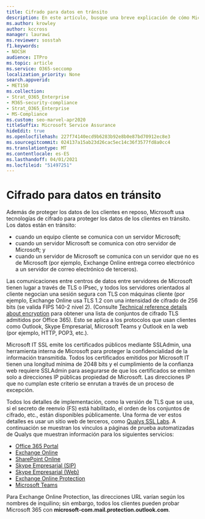 ```yaml
---
title: Cifrado para datos en tránsito
description: En este artículo, busque una breve explicación de cómo Microsoft cifra los datos de cliente de Microsoft 365 en tránsito.
ms.author: krowley
author: kccross
manager: laurawi
ms.reviewer: sosstah
f1.keywords:
- NOCSH
audience: ITPro
ms.topic: article
ms.service: O365-seccomp
localization_priority: None
search.appverid:
- MET150
ms.collection:
- Strat_O365_Enterprise
- M365-security-compliance
- Strat_O365_Enterprise
- MS-Compliance
ms.custom: seo-marvel-apr2020
titleSuffix: Microsoft Service Assurance
hideEdit: true
ms.openlocfilehash: 227f74140ecd9b6283b92e8b0e87bd70912ec8e3
ms.sourcegitcommit: 024137a15ab23d26cac5ec14c36f3577fd8a0cc4
ms.translationtype: MT
ms.contentlocale: es-ES
ms.lasthandoff: 04/01/2021
ms.locfileid: "51497251"
---
```

# <a name="encryption-for-data-in-transit"></a>Cifrado para datos en tránsito

Además de proteger los datos de los clientes en reposo, Microsoft usa tecnologías de cifrado para proteger los datos de los clientes en tránsito. Los datos están en tránsito:

- cuando un equipo cliente se comunica con un servidor Microsoft;
- cuando un servidor Microsoft se comunica con otro servidor de Microsoft; y
- cuando un servidor de Microsoft se comunica con un servidor que no es de Microsoft (por ejemplo, Exchange Online entrega correo electrónico a un servidor de correo electrónico de terceros).

Las comunicaciones entre centros de datos entre servidores de Microsoft tienen lugar a través de TLS o IPsec, y todos los servidores orientados al cliente negocian una sesión segura con TLS con máquinas cliente (por ejemplo, Exchange Online usa TLS 1.2 con una intensidad de cifrado de 256 bits (se valida FIPS 140-2 nivel 2). (Consulte [Technical reference details about encryption](/microsoft-365/compliance/technical-reference-details-about-encryption) para obtener una lista de conjuntos de cifrado TLS admitidos por Office 365). Esto se aplica a los protocolos que usan clientes como Outlook, Skype Empresarial, Microsoft Teams y Outlook en la web (por ejemplo, HTTP, POP3, etc.).

Microsoft IT SSL emite los certificados públicos mediante SSLAdmin, una herramienta interna de Microsoft para proteger la confidencialidad de la información transmitida. Todos los certificados emitidos por Microsoft IT tienen una longitud mínima de 2048 bits y el cumplimiento de la confianza web requiere SSLAdmin para asegurarse de que los certificados se emiten solo a direcciones IP públicas propiedad de Microsoft. Las direcciones IP que no cumplan este criterio se enrutan a través de un proceso de excepción.

Todos los detalles de implementación, como la versión de TLS que se usa, si el secreto de reenvío (FS) está habilitado, el orden de los conjuntos de cifrado, etc., están disponibles públicamente. Una forma de ver estos detalles es usar un sitio web de terceros, como [Qualys SSL Labs](https://www.ssllabs.com). A continuación se muestran los vínculos a páginas de prueba automatizadas de Qualys que muestran información para los siguientes servicios:

- [Office 365 Portal](https://www.ssllabs.com/ssltest/analyze.html?d=portal.office.com&hideResults=on)
- [Exchange Online](https://www.ssllabs.com/ssltest/analyze.html?d=outlook.office365.com&hideResults=on)
- [SharePoint Online](https://www.ssllabs.com/ssltest/analyze.html?d=microsoft-my.sharepoint.com&hideResults=on)
- [Skype Empresarial (SIP)](https://www.ssllabs.com/ssltest/analyze.html?d=sipdir.online.lync.com)
- [Skype Empresarial (Web)](https://www.ssllabs.com/ssltest/analyze.html?d=webdir.online.lync.com&hideResults=on)
- [Exchange Online Protection](https://ssl-tools.net/mailservers/microsoft-com.mail.protection.outlook.com)
- [Microsoft Teams](https://www.ssllabs.com/ssltest/analyze.html?d=teams.microsoft.com&latest)

Para Exchange Online Protection, las direcciones URL varían según los nombres de inquilino; sin embargo, todos los clientes pueden probar Microsoft 365 con **microsoft-com.mail.protection.outlook.com**.
